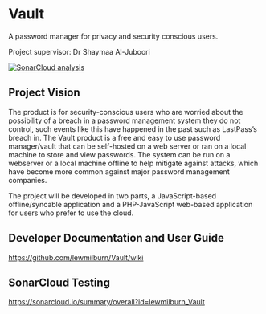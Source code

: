 # Vault
A password manager for privacy and security conscious users.

Project supervisor: Dr Shaymaa Al-Juboori

[![SonarCloud analysis](https://github.com/lewmilburn/Vault/actions/workflows/sonarcloud.yml/badge.svg)](https://github.com/lewmilburn/Vault/actions/workflows/sonarcloud.yml)

## Project Vision
The product is for security-conscious users who are worried about the possibility of a breach in a password management system they do not control, such events like this have happened in the past such as LastPass’s breach in. The Vault product is a free and easy to use password manager/vault that can be self-hosted on a web server or ran on a local machine to store and view passwords. The system can be run on a webserver or a local machine offline to help mitigate against attacks, which have become more common against major password management companies.

The project will be developed in two parts, a JavaScript-based offline/syncable application and a PHP-JavaScript web-based application for users who prefer to use the cloud.

## Developer Documentation and User Guide
https://github.com/lewmilburn/Vault/wiki

## SonarCloud Testing
https://sonarcloud.io/summary/overall?id=lewmilburn_Vault
